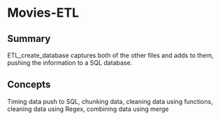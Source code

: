 # Movies-ETL

## Summary
ETL_create_database captures both of the other files and adds to them, pushing the information to a SQL database.

## Concepts
Timing data push to SQL, chunking data, cleaning data using functions, cleaning data using Regex, combining data using merge